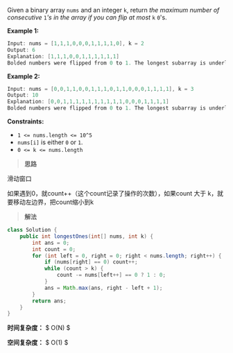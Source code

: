 Given a binary array `nums` and an integer `k`, return *the maximum number of consecutive* `1`*'s in the array if you can flip at most* `k` `0`'s.

 

**Example 1:**

```java
Input: nums = [1,1,1,0,0,0,1,1,1,1,0], k = 2
Output: 6
Explanation: [1,1,1,0,0,1,1,1,1,1,1]
Bolded numbers were flipped from 0 to 1. The longest subarray is underlined.
```

**Example 2:**

```java
Input: nums = [0,0,1,1,0,0,1,1,1,0,1,1,0,0,0,1,1,1,1], k = 3
Output: 10
Explanation: [0,0,1,1,1,1,1,1,1,1,1,1,0,0,0,1,1,1,1]
Bolded numbers were flipped from 0 to 1. The longest subarray is underlined.
```

 

**Constraints:**

- `1 <= nums.length <= 10^5`
- `nums[i]` is either `0` or `1`.
- `0 <= k <= nums.length`



> **思路**

滑动窗口

如果遇到0，就count++（这个count记录了操作的次数），如果count 大于 k，就要移动左边界，把count缩小到k



> **解法**

```java
class Solution {
    public int longestOnes(int[] nums, int k) {
        int ans = 0;
        int count = 0;
        for (int left = 0, right = 0; right < nums.length; right++) {
            if (nums[right] == 0) count++;
            while (count > k) {
                count -= nums[left++] == 0 ? 1 : 0;
            }
            ans = Math.max(ans, right - left + 1);
        }
        return ans;
    }
}
```

**时间复杂度：** $ O(N) $

**空间复杂度：** $ O(1) $